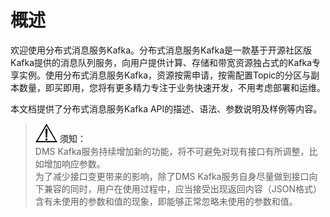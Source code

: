 # 概述<a name="ZH-CN_TOPIC_0172518056"></a>

欢迎使用分布式消息服务Kafka。分布式消息服务Kafka是一款基于开源社区版Kafka提供的消息队列服务，向用户提供计算、存储和带宽资源独占式的Kafka专享实例。使用分布式消息服务Kafka，资源按需申请，按需配置Topic的分区与副本数量，即买即用，您将有更多精力专注于业务快速开发，不用考虑部署和运维。

本文档提供了分布式消息服务Kafka API的描述、语法、参数说明及样例等内容。

>![](public_sys-resources/icon-notice.gif) **须知：**   
>DMS Kafka服务持续增加新的功能，将不可避免对现有接口有所调整，比如增加响应参数。  
>为了减少接口变更带来的影响，除了DMS Kafka服务自身尽量做到接口向下兼容的同时，用户在使用过程中，应当接受出现返回内容（JSON格式）含有未使用的参数和值的现象，即能够正常忽略未使用的参数和值。  

